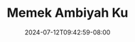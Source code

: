 --- 
title: "Memek Ambiyah Ku"
description: "   video bokep Memek Ambiyah Ku simontok   terbaru"
date: 2024-07-12T09:42:59-08:00
file_code: "98kiyok9mbzx"
draft: false
cover: "fcxr1g20eyr83s96.jpg"
tags: ["Memek", "Ambiyah", "bokep-indo", "bokep-viral", "bokep-ig"]
length: 227
fld_id: "1235315"
foldername: "Ambiyah"
categories: ["Ambiyah"]
views: 147
---